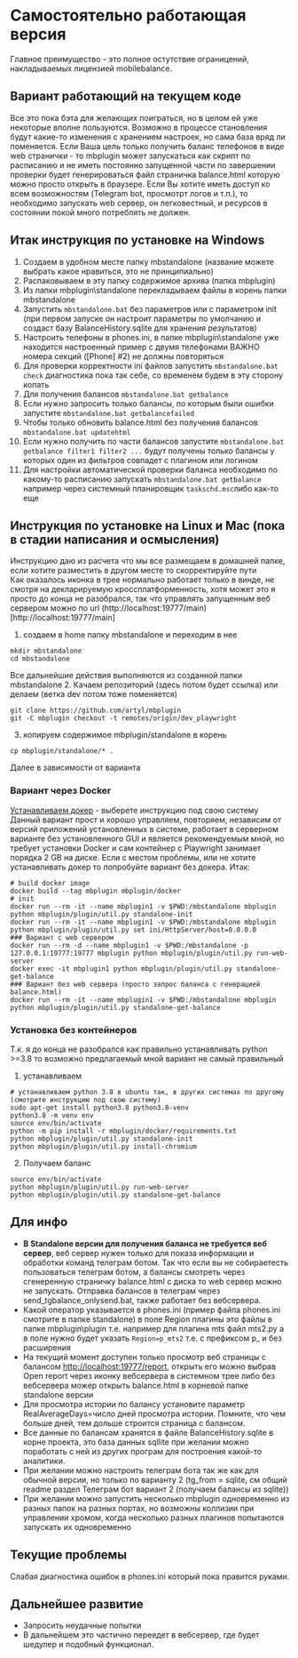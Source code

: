 # Самостоятельно работающая версия
Главное преимущество - это полное остутствие ограницений, накладываемых лицензией mobilebalance.

## Вариант работающий на текущем коде

Все это пока бэта для желающих поиграться, но в целом ей уже некоторые вполне пользуются. Возможно в процессе становления будут какие-то изменения с хранением настроек, но сама база вряд ли поменяется.
Если Ваша цель только получить баланс телефонов в виде web странички - то mbplugin может запускаться как скрипт по расписанию и не иметь постоянно запущенной части по завершении проверки будет генерироваться файл страничка balance.html
которую можно просто открыть в браузере.
Если Вы хотите иметь доступ ко всем возможностям (Telegram bot, просмотрт логов и т.п.), то необходимо запускать web сервер, он легковестный, и ресурсов в состоянии покой много потреблять не должен. 

## Итак инструкция по установке на Windows

1. Создаем в удобном месте папку mbstandalone (название можете выбрать какое нравиться, это не принципиально)
2. Распаковываем в эту папку содержимое архива (папка mbplugin)
3. Из папки mbplugin\standalone перекладываем файлы в корень папки mbstandalone
4. Запустить ```mbstandalone.bat``` без параметров или с параметром init (при первом запуске он настроит параметры по умолчанию и создаст базу BalanceHistory.sqlite для хранения результатов)
5. Настроить телефоны в phones.ini, в папке mbplugin\standalone уже находится настроенный пример с двумя телефонами
ВАЖНО номера секций ([Phone] #2) не должны повторяться
6. Для проверки корректности ini файлов запустить ```mbstandalone.bat check``` диагностика пока так себе, со временем будем в эту сторону копать
7. Для получения балансов ```mbstandalone.bat getbalance```
8. Если нужно запросить только балансы, по которым были ошибки запустите ```mbstandalone.bat getbalancefailed```
9. Чтобы только обновить balance.html без получения балансов ```mbstandalone.bat updatehtml```
10. Если нужно получить по части балансов запустите ```mbstandalone.bat getbalance filter1 filter2 ...``` будут получены только балансы у которых один из фильтров совпадет с плагином или логином
11. Для настройки автоматической проверки баланса необходимо по какому-то расписанию запускать ```mbstandalone.bat getbalance``` например через системный планировщик ```taskschd.msc```либо как-то еще

## Инструкция по установке на Linux и Mac (пока в стадии написания и осмысления)
Инструкцию даю из расчета что мы все размещаем в домашней папке, если хотите разместить в другом месте то скорректируйте пути  
Как оказалось иконка в трее нормально работает только в винде, не смотря на декларируемую кроссплатформенность, хотя может это я просто до конца не разобрался, так что управлять запущенным веб сервером можно по url (http://localhost:19777/main)[http://localhost:19777/main]
1. создаем в home папку mbstandalone и переходим в нее
```
mkdir mbstandalone  
cd mbstandalone  
```
Все дальнейшие действия выполняются из созданной папки mbstandalone
2. Качаем репозиторий (здесь потом будет ссылка) или делаем (ветка dev потом тоже поменяется)
```
git clone https://github.com/artyl/mbplugin  
git -C mbplugin checkout -t remotes/origin/dev_playwright
```
3. копируем содержимое mbplugin/standalone в корень 
```
cp mbplugin/standalone/* .
```
Далее в зависимости от варианта 
### Вариант через Docker
[Устанавливаем докер](https://docs.docker.com/engine/install) - выберете инструкцию под свою систему  
Данный вариант прост и хорошо управляем, повторяем, независим от версий приложений установленных в системе, работает в серверном варианте без установленного GUI и является рекомендуемым мной, но требует установки Docker и сам контейнер с Playwright занимает порядка 2 GB на диске. Если с местом проблемы, или не хотите устанавливать докер то попробуйте вариант без докера.
Итак:  
```
# build docker image
docker build --tag mbplugin mbplugin/docker
# init
docker run --rm -it --name mbplugin1 -v $PWD:/mbstandalone mbplugin python mbplugin/plugin/util.py standalone-init 
docker run --rm -it --name mbplugin1 -v $PWD:/mbstandalone mbplugin python mbplugin/plugin/util.py set ini/HttpServer/host=0.0.0.0
### Вариант с web сервером
docker run --rm -d --name mbplugin1 -v $PWD:/mbstandalone -p 127.0.0.1:19777:19777 mbplugin python mbplugin/plugin/util.py run-web-server  
docker exec -it mbplugin1 python mbplugin/plugin/util.py standalone-get-balance 
### Вариант без web сервера (просто запрос баланса с генерацией balance.html)
docker run --rm -it --name mbplugin1 -v $PWD:/mbstandalone mbplugin python mbplugin/plugin/util.py standalone-get-balance 

```
### Установка без контейнеров
Т.к. я до конца не разобрался как правильно устанавливать python >=3.8 то возможно предлагаемый мной вариант не самый правильный
1. устанавливаем 
```
# устанавливаем python 3.8 в ubuntu так, в других системах по другому (смотрите инструкцию под свою систему)
sudo apt-get install python3.8 python3.8-venv
python3.8 -m venv env
source env/bin/activate
python -m pip install -r mbplugin/docker/requirements.txt
python mbplugin/plugin/util.py standalone-init
python mbplugin/plugin/util.py install-chromium
```
2. Получаем баланс 
```
source env/bin/activate
python mbplugin/plugin/util.py run-web-server
python mbplugin/plugin/util.py standalone-get-balance
```
## Для инфо

* __В Standalone версии для получения баланса не требуется веб сервер__, веб сервер нужен только для показа информации и обработки команд телеграм ботом. Так что если вы не собираетесть пользоваться телеграм ботом, а балансы смотреть через сгенеренную страничку balance.html с диска то web сервер можно не запускать. Отправка балансов в телеграм через send_tgbalance_onlysend.bat, также работает без вебсервера.
* Какой оператор указывается в phones.ini (пример файла phones.ini смотрите в папке standalone) в поле Region плагины это файлы в папке mbplugin\plugin т.е. например для плагина mts файл mts2.py а в поле нужно будет указать ```Region=p_mts2``` т.е. с префиксом p_ и без расширения
* На текущий момент доступен только просмотр веб страницы с балансом [http://localhost:19777/report](http://localhost:19777/report), открыть его можно выбрав Open report через иконку вебсервера в системном трее либо без вебсервера можер открыть balance.html в корневой папке standalone версии
* Для просмотра истории по балансу установите параметр RealAverageDays=число дней просмотра истории. Помните, что чем больше дней, тем дольше строится страница с балансом.
* Все данные по балансам хранятся в файле BalanceHistory.sqlite в корне проекта, это база данных sqllite при желании можно поработать с ней из других програм для построения какой-то аналитики.
* При желании можно настроить телеграм бота так же как для обычной версии, но только по варианту 2 (tg_from = sqlite, см общий readme раздел Телеграм бот вариант 2 (получаем балансы из sqlite))
* При желании можно запустить несколько mbplugin одновременно из разных папок на разных портах, но возможны коллизии при управлении хромом, когда несколько разных плагинов попытаются запускать их одновременно

## Текущие проблемы

Слабая диагностика ошибок в phones.ini который пока правится руками.

## Дальнейшее развитие

* Запросить неудачные попытки
* В дальнейшем это частично переедет в вебсервер, где будет шедулер и подобный функционал.
